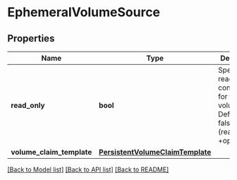 # EphemeralVolumeSource

## Properties
Name | Type | Description | Notes
------------ | ------------- | ------------- | -------------
**read_only** | **bool** | Specifies a read-only configuration for the volume. Defaults to false (read/write). +optional | [optional] 
**volume_claim_template** | [**PersistentVolumeClaimTemplate**](PersistentVolumeClaimTemplate.md) |  | [optional] 

[[Back to Model list]](../README.md#documentation-for-models) [[Back to API list]](../README.md#documentation-for-api-endpoints) [[Back to README]](../README.md)


